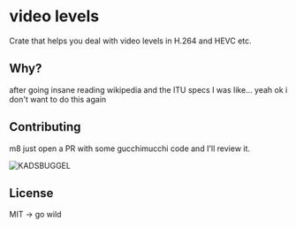 # video levels

Crate that helps you deal with video levels in H.264 and HEVC etc.

## Why?

after going insane reading wikipedia and the ITU specs I was like... yeah ok i don't want to do this again

## Contributing

m8 just open a PR with some gucchimucchi code and I'll review it.

![KADSBUGGEL](https://raw.githubusercontent.com/coral/fluidsynth2/master/kadsbuggel.png)

## License

MIT -> go wild
